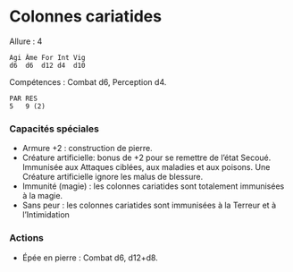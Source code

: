 # Colonnes cariatides

Allure : 4

	Agi	Âme	For	Int	Vig
	d6	d6	d12	d4	d10

Compétences : Combat d6, Perception d4.

	PAR	RES
	5	9 (2)

### Capacités spéciales
- Armure +2 : construction de pierre.
- Créature artificielle: bonus de +2 pour se remettre de l’état Secoué. Immunisée aux Attaques ciblées, aux maladies et aux poisons. Une Créature artificielle ignore les malus de blessure.
- Immunité (magie) : les colonnes cariatides sont totalement immunisées à la magie. 
- Sans peur : les colonnes cariatides sont immunisées à la Terreur et à l’Intimidation

### Actions
- Épée en pierre : Combat d6, d12+d8.
